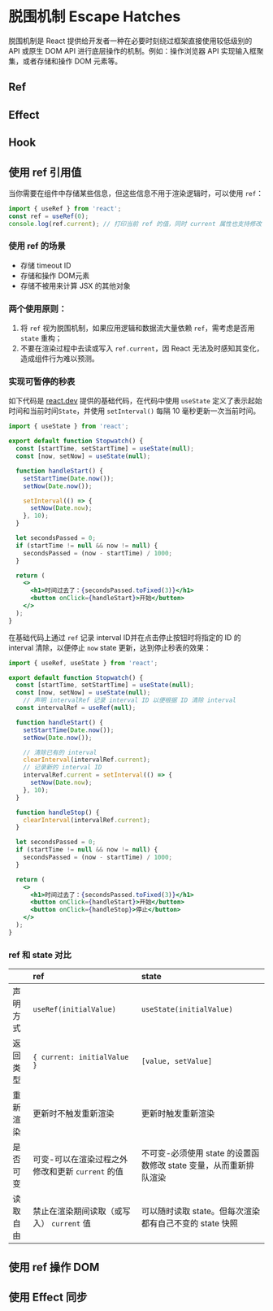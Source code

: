 # 脱围机制 Escape Hatches

脱围机制是 React 提供给开发者一种在必要时刻绕过框架直接使用较低级别的 API 或原生 DOM API 进行底层操作的机制。例如：操作浏览器 API 实现输入框聚集，或者存储和操作 DOM 元素等。

## Ref



## Effect



## Hook





## 使用 ref 引用值

当你需要在组件中存储某些信息，但这些信息不用于渲染逻辑时，可以使用 `ref`：

```javascript
import { useRef } from 'react';
const ref = useRef(0);
console.log(ref.current); // 打印当前 ref 的值，同时 current 属性也支持修改
```

### 使用 ref 的场景

* 存储 timeout ID
* 存储和操作 DOM元素
* 存储不被用来计算 JSX 的其他对象

### 两个使用原则：

1. 将 `ref` 视为脱围机制，如果应用逻辑和数据流大量依赖 `ref`，需考虑是否用 `state` 重构；
2. 不要在渲染过程中去读或写入 `ref.current`，因 React 无法及时感知其变化，造成组件行为难以预测。

### 实现可暂停的秒表

如下代码是 [react.dev](react.dev) 提供的基础代码，在代码中使用 `useState` 定义了表示起始时间和当前时间`State`，并使用 `setInterval()` 每隔 10 毫秒更新一次当前时间。

```jsx
import { useState } from 'react';

export default function Stopwatch() {
  const [startTime, setStartTime] = useState(null);
  const [now, setNow] = useState(null);

  function handleStart() {
    setStartTime(Date.now());
    setNow(Date.now());

    setInterval(() => {
      setNow(Date.now);
    }, 10);
  }

  let secondsPassed = 0;
  if (startTime != null && now != null) {
    secondsPassed = (now - startTime) / 1000;
  }

  return (
    <>
      <h1>时间过去了：{secondsPassed.toFixed(3)}</h1>
      <button onClick={handleStart}>开始</button>
    </>
  );
}
```

在基础代码上通过 `ref` 记录 interval ID并在点击停止按钮时将指定的 ID 的 interval 清除，以便停止 `now` state 更新，达到停止秒表的效果：

```jsx
import { useRef, useState } from 'react';

export default function Stopwatch() {
  const [startTime, setStartTime] = useState(null);
  const [now, setNow] = useState(null);
	// 声明 intervalRef 记录 interval ID 以便根据 ID 清除 interval
  const intervalRef = useRef(null);

  function handleStart() {
    setStartTime(Date.now());
    setNow(Date.now());

    // 清除已有的 interval
    clearInterval(intervalRef.current);
    // 记录新的 interval ID
    intervalRef.current = setInterval(() => {
      setNow(Date.now);
    }, 10);
  }

  function handleStop() {
    clearInterval(intervalRef.current);
  }

  let secondsPassed = 0;
  if (startTime != null && now != null) {
    secondsPassed = (now - startTime) / 1000;
  }

  return (
    <>
      <h1>时间过去了：{secondsPassed.toFixed(3)}</h1>
      <button onClick={handleStart}>开始</button>
      <button onClick={handleStop}>停止</button>
    </>
  );
}
```

### ref 和 state 对比

|          | ref                                              | state                                                        |
| :------- | :----------------------------------------------- | :----------------------------------------------------------- |
| 声明方式 | `useRef(initialValue)`                           | `useState(initialValue)`                                     |
| 返回类型 | `{ current: initialValue }`                      | `[value, setValue]`                                          |
| 重新渲染 | 更新时不触发重新渲染                             | 更新时触发重新渲染                                           |
| 是否可变 | 可变-可以在渲染过程之外修改和更新 `current` 的值 | 不可变-必须使用 state 的设置函数修改 state 变量，从而重新排队渲染 |
| 读取自由 | 禁止在渲染期间读取（或写入） `current` 值        | 可以随时读取 state。但每次渲染都有自己不变的 state 快照      |

## 使用 ref 操作 DOM



## 使用 Effect 同步



## 